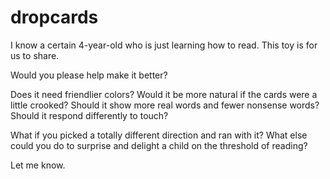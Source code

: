 dropcards
=========

I know a certain 4-year-old who is just learning how to read. This toy is for us to share.

Would you please help make it better?

Does it need friendlier colors? Would it be more natural if the cards were a little crooked? Should it show more real words and fewer nonsense words? Should it respond differently to touch?

What if you picked a totally different direction and ran with it? What else could you do to surprise and delight a child on the threshold of reading?

Let me know.
